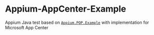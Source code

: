 # Appium-AppCenter-Example
Appium Java test based on [`Appium.POP.Example`](https://github.com/xamarin-automation-service/Appium.POP.Example/) with implementation for Microsoft App Center
